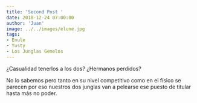 ```yaml
---
title: 'Second Post '
date: 2018-12-24 07:00:00
author: 'Juan'
image: ../../images/elune.jpg
tags:
- Enule
- Yusty
- Los Junglas Gemelos
---
```


¿Casualidad tenerlos a los dos? ¿Hermanos perdidos?

No lo sabemos pero tanto en su nivel competitivo como en el físico se parecen por eso nuestros dos junglas van a pelearse ese puesto de titular hasta más no poder.
